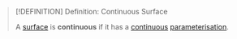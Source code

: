 >[!DEFINITION] Definition: Continuous Surface
>
>A [surface](Surface.md) is **continuous** if it has a [continuous](../../../Analysis/Real%20Analysis/Multivariate%20Real%20Analysis/Real%20Vector%20Functions/Continuity%20of%20Real%20Vector%20Functions.md) [parameterisation](../../../Analysis/Real%20Analysis/Multivariate%20Real%20Analysis/Parametric%20Surfaces/Surface%20Parameterisation.md).
>